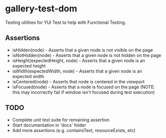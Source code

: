 gallery-test-dom
========

Testing utilities for YUI Test to help with Functional Testing.

## Assertions

 - isHidden(node) - Asserts that a given node is not visible on the page
 - isNotHidden(node) - Asserts that a given node is not hidden on the page
 - isHeight(expectedHeight, node) - Asserts that a given node is an expected height
 - isWidth(expectedWidth, node) - Asserts that a given node is an expected width
 - isCentered(node) - Asserts that node is centered in the viewport
 - isFocused(node) - Asserts that a node is focused on the page (NOTE: this may incorrectly fail if window isn't focused during test execution)

 ## TODO

 - Complete unit test suite for remaining assertion
 - Start documentation in 'docs' folder
 - Add more assertions (e.g. containsText, resourceExists, etc)
